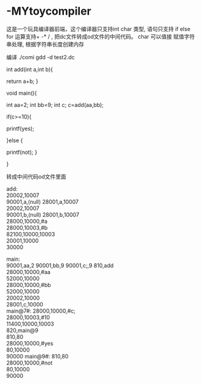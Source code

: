 # -MYtoycompiler

这是一个玩具编译器前端，这个编译器只支持int char 类型, 语句只支持 if else for  运算支持+ -* / , 把dc文件转成od文件的中间代码。
char 可以值接 赋值字符串处理, 根据字符串长度创建内存




编译 ./comi gdd -d test2.dc



int add(int a,int b){

return a+b;
}



void main(){


 int aa=2;
 int bb=9;
int c;
c=add(aa,bb);

if(c>=10){

printf(yes);

}else
{

printf(not);
}




}











转成中间代码od文件里面














add:  
20002,10007  
90001,a,(null) 
28001,a,10007  
20002,10007  
90001,b,(null) 
28001,b,10007  
28000,10000,#a  
28000,10003,#b  
82100,10000,10003  
20001,10000  
30000 





main:  
90001,aa,2 
90001,bb,9 
90001,c;,9 
810,add  
28000,10000,#aa  
52000,10000  
28000,10000,#bb  
52000,10000  
20002,10000  
28001,c,10000  
main@7#: 
28000,10000,#c;  
28000,10003,#10  
11400,10000,10003  
820,main@9  
810,80  
28000,10000,#yes  
80,10000  
90000 
main@9#: 
810,80  
28000,10000,#not  
80,10000  
90000 





